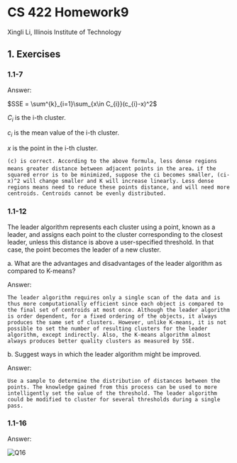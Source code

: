 # CS 422 Homework9

Xingli Li, Illinois Institute of Technology

## 1. Exercises

### 1.1-7

Answer:

$SSE = \sum^{k}_{i=1}\sum_{x\in C_{i}}(c_{i}-x)^2$

$C_i$ is the i-th cluster.

$c_i$ is the mean value of the i-th cluster.

$x$  is the point in the i-th cluster.

```
(c) is correct. According to the above formula, less dense regions means greater distance between adjacent points in the area，if the squared error is to be minimized, suppose the ci becomes smaller, (ci-x)^2 will change smaller and K will increase linearly. Less dense regions means need to reduce these points distance, and will need more centroids. Centroids cannot be evenly distributed.
```



### 1.1-12

The leader algorithm represents each cluster using a point, known as a leader, and assigns each point to the cluster corresponding to the closest leader, unless this distance is above a user-specified threshold. In that case, the point becomes the leader of a new cluster. 

a. What are the advantages and disadvantages of the leader algorithm as compared to K-means? 

Answer:

```
The leader algorithm requires only a single scan of the data and is thus more computationally efficient since each object is compared to the final set of centroids at most once. Although the leader algorithm is order dependent, for a fixed ordering of the objects, it always produces the same set of clusters. However, unlike K-means, it is not possible to set the number of resulting clusters for the leader algorithm, except indirectly. Also, the K-means algorithm almost always produces better quality clusters as measured by SSE.
```

b. Suggest ways in which the leader algorithm might be improved.

Answer:

```
Use a sample to determine the distribution of distances between the points. The knowledge gained from this process can be used to more intelligently set the value of the threshold. The leader algorithm could be modified to cluster for several thresholds during a single pass.
```



### 1.1-16

Answer:

![Q16](/media/eric/Data/IIT/CS422/cs422_hw/assignment9-Xingli-Li/image/Q16.png)
